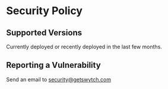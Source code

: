 # Security Policy

## Supported Versions

Currently deployed or recently deployed in the last few months.

## Reporting a Vulnerability

Send an email to security@getswytch.com
